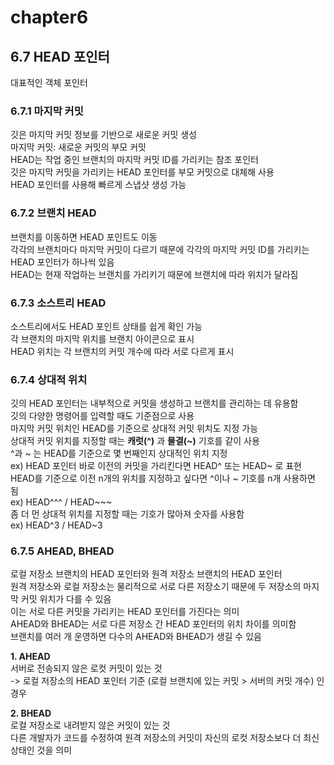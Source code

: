 # chapter6

## 6.7 HEAD 포인터 <br>
대표적인 객체 포인터

### 6.7.1 마지막 커밋<br>
깃은 마지막 커밋 정보를 기반으로 새로운 커밋 생성 <br>
마지막 커밋: 새로운 커밋의 부모 커밋 <br>
HEAD는 작업 중인 브랜치의 마지막 커밋 ID를 가리키는 참조 포인터 <br>
깃은 마지막 커밋을 가리키는 HEAD 포인터를 부모 커밋으로 대체해 사용 <br>
HEAD 포인터를 사용해 빠르게 스냅샷 생성 가능

### 6.7.2 브랜치 HEAD <br>
브랜치를 이동하면 HEAD 포인트도 이동 <br>
각각의 브랜치마다 마지막 커밋이 다르기 때문에 각각의 마지막 커밋 ID를 가리키는 HEAD 포인터가 하나씩 있음 <br>
HEAD는 현재 작업하는 브랜치를 가리키기 때문에 브랜치에 따라 위치가 달라짐 

### 6.7.3 소스트리 HEAD <br>
소스트리에서도 HEAD 포인트 상태를 쉽게 확인 가능 <br>
각 브랜치의 마지막 위치를 브랜치 아이콘으로 표시 <br>
HEAD 위치는 각 브랜치의 커밋 개수에 따라 서로 다르게 표시

### 6.7.4 상대적 위치 <br>
깃의 HEAD 포인터는 내부적으로 커밋을 생성하고 브랜치를 관리하는 데 유용함 <br>
깃의 다양한 명령어를 입력할 때도 기준점으로 사용 <br>
마지막 커밋 위치인 HEAD를 기준으로 상대적 커밋 위치도 지정 가능 <br>
상대적 커밋 위치를 지정할 때는 **캐럿(^)** 과 **물결(~)** 기호를 같이 사용 <br> 
^과 ~ 는 HEAD를 기준으로 몇 번째인지 상대적인 위치 지정 <br>
ex) HEAD 포인터 바로 이전의 커밋을 가리킨다면 HEAD^ 또는 HEAD~ 로 표현 <br>
HEAD를 기준으로 이전 n개의 위치를 지정하고 싶다면 ^이나 ~ 기호를 n개 사용하면 됨 <br>
ex) HEAD^^^ / HEAD~~~ <br>
좀 더 먼 상대적 위치를 지정할 때는 기호가 많아져 숫자를 사용함  <br>
ex) HEAD^3 / HEAD~3 

### 6.7.5 AHEAD, BHEAD <br>
로컬 저장소 브랜치의 HEAD 포인터와 원격 저장소 브랜치의 HEAD 포인터 <br>
원격 저장소와 로컬 저장소는 물리적으로 서로 다른 저장소기 때문에 두 저장소의 마지막 커밋 위치가 다를 수 있음 <br>
이는 서로 다른 커밋을 가리키는 HEAD 포인터를 가진다는 의미 <br>
AHEAD와 BHEAD는 서로 다른 저장소 간 HEAD 포인터의 위치 차이를 의미함 <br>
브랜치를 여러 개 운영하면 다수의 AHEAD와 BHEAD가 생길 수 있음

**1. AHEAD** <br>
서버로 전송되지 않은 로컷 커밋이 있는 것 <br>
-> 로컬 저장소의 HEAD 포인터 기준 (로컬 브랜치에 있는 커밋 > 서버의 커밋 개수) 인 경우

**2. BHEAD** <br>
로컬 저장소로 내려받지 않은 커밋이 있는 것 <br>
다른 개발자가 코드를 수정하여 원격 저장소의 커밋이 자신의 로컷 저장소보다 더 최신 상태인 것을 의미
